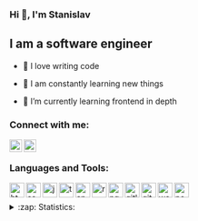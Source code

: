 ### Hi 👋, I'm Stanislav

## I am a software engineer
- 💪 I love writing code

- 🥅 I am constantly learning new things

- 🌱 I’m currently learning frontend in depth

### Connect with me:
[<img align="left" alt="Stanislav Stolbennikov | LinkedIn" width="22px" src="https://raw.githubusercontent.com/onemarc/tech-icons/main/icons/linkedin.svg" />][linkedin]
[<img align="left" alt="Stanislav Stolbennikov | Telegram" width="22px" src="https://user-images.githubusercontent.com/49933115/139837223-bf23d3a9-4638-4e17-994a-ac8678d5f517.png" />][telegram]

<br />

### Languages and Tools:

<img align = "left" alt = "html" width = "26px" src = "https://raw.githubusercontent.com/onemarc/tech-icons/main/icons/html.svg" />
<img align = "left" alt = "css" width = "26px" src = "https://raw.githubusercontent.com/onemarc/tech-icons/main/icons/css.svg" />
<img align = "left" alt = "javascript" width = "26px" src = "https://raw.githubusercontent.com/onemarc/tech-icons/main/icons/javascript.svg" />
<img align = "left" alt = "typescript" width = "26px" src = "https://raw.githubusercontent.com/onemarc/tech-icons/main/icons/typescript.svg" />
<img align = "left" alt = "angular" width = "26px" src = "https://raw.githubusercontent.com/onemarc/tech-icons/main/icons/angular.svg" />
<img align = "left" alt = "rx js" width = "26px" src = "https://raw.githubusercontent.com/onemarc/tech-icons/main/icons/reactivex.svg" />
<img align = "left" alt = "ngrx" width = "26px" src = "https://ngrx.io/assets/images/badge.svg" />
<img align = "left" alt = "gitlab" width = "26px" src = "https://raw.githubusercontent.com/onemarc/tech-icons/main/icons/gitlab-light.svg" />
<img align = "left" alt = "github" width = "26px" src = "https://raw.githubusercontent.com/onemarc/tech-icons/main/icons/github-light.svg" />
<img align = "left" alt = "webstorm" width = "26px" src = "https://raw.githubusercontent.com/onemarc/tech-icons/main/icons/webstorm-light.svg" />
<img align = "left" alt = "postman" width = "26px" src = "https://raw.githubusercontent.com/onemarc/tech-icons/main/icons/postman.svg" />

<br />
<br />


<details>
  <summary>:zap: Statistics: </summary>
   <img align = "left" alt = "codeSTACKr's GitHub stats" src = "https://github-readme-stats.vercel.app/api/top-langs/?username=SSE-programmer&langs_count=8&layout=compact&theme=tokyonight" />
    <img align = "left" alt = "codeSTACKr's GitHub stats" src = "https://github-readme-stats.vercel.app/api?username=SSE-programmer&show_icons=true&layout=compact&theme=tokyonight" />
</details>

[telegram]: https://t.me/@sse_programmer
[linkedin]: https://www.linkedin.com/in/stanislav-stolbennikov-a95226228
